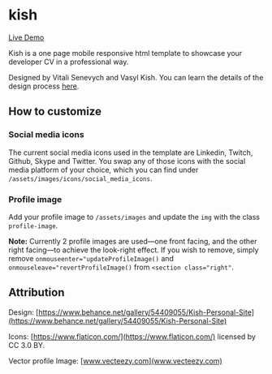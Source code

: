 # kish

[Live Demo](https://kish-ogrhu6gh8.now.sh/)

Kish is a one page mobile responsive html template to showcase your developer CV in a professional way.

Designed by Vitali Senevych and Vasyl Kish. You can learn the details of the design process [here](https://www.behance.net/gallery/54409055/Kish-Personal-Site).

## How to customize

### Social media icons

The current social media icons used in the template are Linkedin, Twitch, Github, Skype and Twitter. You swap any of those icons with the social media platform of your choice, which you can find under `/assets/images/icons/social_media_icons`. 

### Profile image

Add your profile image to `/assets/images` and update the `img` with the class `profile-image`.

**Note:** Currently 2 profile images are used—one front facing, and the other right facing—to achieve the look-right effect. If you wish to remove, simply remove `onmouseenter="updateProfileImage()` and `onmouseleave="revertProfileImage()` from `<section class="right"`.


## Attribution

Design: [https://www.behance.net/gallery/54409055/Kish-Personal-Site](https://www.behance.net/gallery/54409055/Kish-Personal-Site)

Icons: [https://www.flaticon.com/](https://www.flaticon.com/) licensed by CC 3.0 BY.

Vector profile Image: [www.vecteezy.com](www.vecteezy.com)


